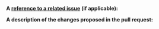 **A [reference to a related issue](https://help.github.com/en/articles/basic-writing-and-formatting-syntax#referencing-issues-and-pull-requests) (if applicable):**


**A description of the changes proposed in the pull request:**
